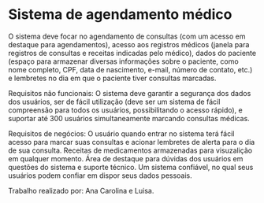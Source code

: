# Sistema de agendamento médico

O sistema deve focar no agendamento de consultas (com um acesso em destaque para agendamentos), acesso aos registros médicos (janela para registros de consultas e receitas indicadas pelo médico), dados do paciente (espaço para armazenar diversas informações sobre o paciente, como nome completo, CPF, data de nascimento, e-mail, número de contato, etc.) e lembretes no dia em que o paciente tiver consultas marcadas.

Requisitos não funcionais: O sistema deve garantir a segurança dos dados dos usuários, ser de fácil utilização (deve ser um sistema de fácil compreensão para todos os usuários, possibilitando o acesso rápido), e suportar até 300 usuários simultaneamente marcando consultas médicas.

Requisitos de negócios: O usuário quando entrar no sistema terá fácil acesso para marcar suas consultas e acionar lembretes de alerta para o dia de sua consulta.
Receitas de medicamentos armazenadas para visuzalição em qualquer momento.
Área de destaque para dúvidas dos usuários em questões do sistema e suporte técnico. 
Um sistema confiável, no qual seus usuários podem confiar em dispor seus dados pessoais.

Trabalho realizado por: Ana Carolina e Luisa.
